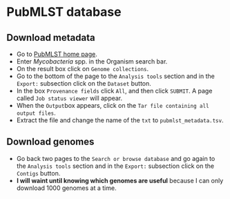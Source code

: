# PubMLST database

## Download metadata

- Go to [PubMLST home page](https://pubmlst.org/).  
- Enter *Mycobacteria* spp. in the Organism search bar.  
- On the result box click on `Genome collections`.  
- Go to the bottom of the page to the `Analysis tools` section and in the `Export:` subsection click on the `Dataset` button.  
- In the box `Provenance fields` click `All`, and then click `SUBMIT`.  A page called `Job status viewer` will appear.
- When the `Output`box appears, click on the `Tar file containing all output files`.
- Extract the file and change the name of the `txt` to `pubmlst_metadata.tsv`.

## Download genomes

- Go back two pages to the `Search or browse database` and go again to the `Analysis tools` section and in the `Export:` subsection click on the `Contigs` button.  
- **I will waint until knowing which genomes are useful** because I can only download 1000 genomes at a time.

